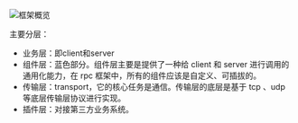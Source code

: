 ![框架概览](https://s1.ax1x.com/2020/10/14/05zmjA.md.jpg)

主要分层：

- 业务层：即client和server
- 组件层：蓝色部分。组件层主要是提供了一种给 client 和 server 进行调用的通用化能力，在 rpc 框架中，所有的组件应该是自定义、可插拔的。
- 传输层：transport，它的核心任务是通信。传输层的底层是基于 tcp 、udp 等底层传输层协议进行实现。
- 插件层：对接第三方业务系统。
